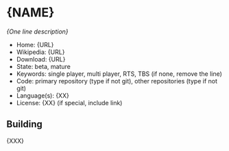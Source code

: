 # {NAME}

_{One line description}_

- Home: {URL}
- Wikipedia: {URL}
- Download: {URL}
- State: beta, mature
- Keywords: single player, multi player, RTS, TBS (if none, remove the line)
- Code: primary repository (type if not git), other repositories (type if not git)
- Language(s): {XX}
- License: {XX} (if special, include link)

## Building

{XXX}

